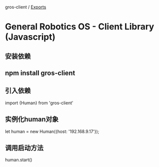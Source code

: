 gros-client / [Exports](modules.md)

# General Robotics OS - Client Library (Javascript)

## 安装依赖
## npm install gros-client

## 引入依赖
import {Human} from 'gros-client'

## 实例化human对象
let human = new Human({host: '192.168.9.17'});

## 调用启动方法
human.start()
